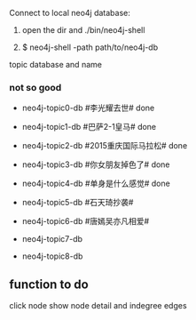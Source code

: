 Connect to local neo4j database:

1. open the dir and
./bin/neo4j-shell

2. $ neo4j-shell -path path/to/neo4j-db


topic database and name

### not so good

- neo4j-topic0-db #李光耀去世# done
- neo4j-topic1-db #巴萨2-1皇马# done 
- neo4j-topic2-db #2015重庆国际马拉松# done
- neo4j-topic3-db #你女朋友掉色了#  done
- neo4j-topic4-db #单身是什么感觉# done
- neo4j-topic5-db #石天琦抄袭#
- neo4j-topic6-db #唐嫣吴亦凡相爱#



- neo4j-topic7-db
- neo4j-topic8-db 


## function to do
click node show node detail and indegree edges






